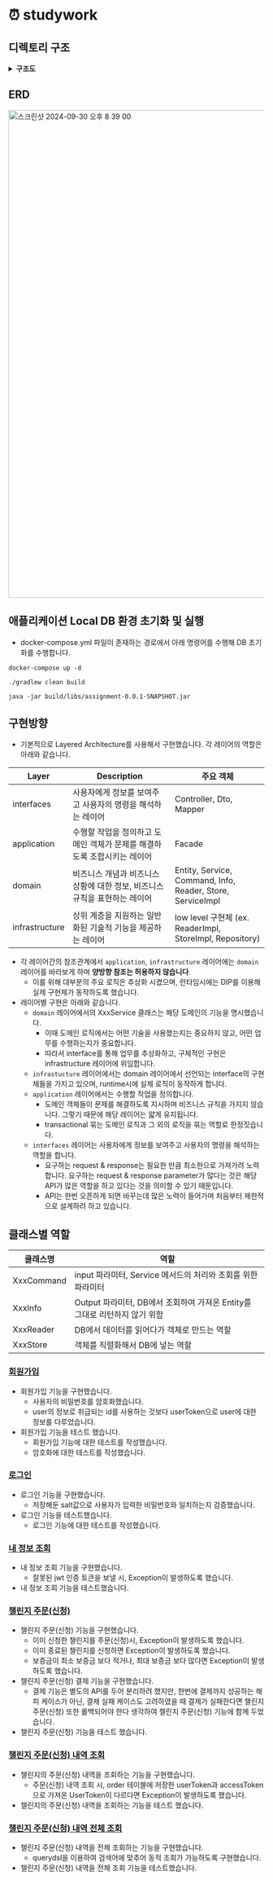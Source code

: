 # ⏰ studywork

## 디렉토리 구조
<details>
<summary> <strong> 구조도 </strong> </summary>
<div markdown="1">
  
```
└── src
    ├── main
    │   ├── java
    │   │   └── com
    │   │       └── partimestudy
    │   │           └── assignment
    │   │               ├── AssignmentApplication.java
    │   │               ├── application
    │   │               │   ├── order
    │   │               │   │   └── OrderFacade.java
    │   │               │   └── user
    │   │               │       └── UserFacade.java
    │   │               ├── domain
    │   │               │   ├── challenge
    │   │               │   │   ├── Challenge.java
    │   │               │   │   ├── ChallengeReader.java
    │   │               │   │   ├── ChallengeService.java
    │   │               │   │   └── ChallengeServiceImpl.java
    │   │               │   ├── encrypt
    │   │               │   │   └── PasswordEncoder.java
    │   │               │   ├── exception
    │   │               │   │   ├── BadRequestException.java
    │   │               │   │   ├── BaseException.java
    │   │               │   │   ├── ErrorCode.java
    │   │               │   │   ├── ErrorResponse.java
    │   │               │   │   ├── ForbiddenException.java
    │   │               │   │   ├── InternalServerException.java
    │   │               │   │   ├── NotFoundException.java
    │   │               │   │   ├── UnAuthorizedException.java
    │   │               │   │   └── handler
    │   │               │   │       └── GlobalExceptionHandler.java
    │   │               │   ├── order
    │   │               │   │   ├── Order.java
    │   │               │   │   ├── OrderCommand.java
    │   │               │   │   ├── OrderInfo.java
    │   │               │   │   ├── OrderReader.java
    │   │               │   │   ├── OrderService.java
    │   │               │   │   ├── OrderServiceImpl.java
    │   │               │   │   ├── OrderStore.java
    │   │               │   │   ├── docs
    │   │               │   │   │   └── OrderApiControllerDocs.java
    │   │               │   │   └── payment
    │   │               │   │       ├── PayMethod.java
    │   │               │   │       └── PaymentProcessor.java
    │   │               │   ├── token
    │   │               │   │   ├── TokenInfo.java
    │   │               │   │   ├── TokenProvider.java
    │   │               │   │   ├── TokenService.java
    │   │               │   │   └── TokenServiceImpl.java
    │   │               │   └── user
    │   │               │       ├── EncryptedPassword.java
    │   │               │       ├── User.java
    │   │               │       ├── UserCommand.java
    │   │               │       ├── UserInfo.java
    │   │               │       ├── UserReader.java
    │   │               │       ├── UserService.java
    │   │               │       ├── UserServiceImpl.java
    │   │               │       ├── UserStore.java
    │   │               │       └── docs
    │   │               │           └── UserApiControllerDocs.java
    │   │               ├── infrastructure
    │   │               │   ├── challenge
    │   │               │   │   ├── ChallengeReaderImpl.java
    │   │               │   │   └── ChallengeRepository.java
    │   │               │   ├── common
    │   │               │   │   ├── properties
    │   │               │   │   │   └── JwtProperties.java
    │   │               │   │   └── util
    │   │               │   │       ├── Sha256Encoder.java
    │   │               │   │       └── TokenGenerator.java
    │   │               │   ├── config
    │   │               │   │   ├── FilterConfig.java
    │   │               │   │   ├── JwtConfig.java
    │   │               │   │   ├── QueryDslConfig.java
    │   │               │   │   ├── SwaggerConfig.java
    │   │               │   │   └── WebConfig.java
    │   │               │   ├── jwt
    │   │               │   │   └── JwtProvider.java
    │   │               │   ├── order
    │   │               │   │   ├── OrderReaderImpl.java
    │   │               │   │   ├── OrderRepository.java
    │   │               │   │   ├── OrderStoreImpl.java
    │   │               │   │   └── payment
    │   │               │   │       ├── NaverPayApiCaller.java
    │   │               │   │       ├── PaymentApiCaller.java
    │   │               │   │       ├── PaymentProcessorImpl.java
    │   │               │   │       └── PgCardApiCaller.java
    │   │               │   ├── querydsl
    │   │               │   │   └── OrderQueryDslRepository.java
    │   │               │   └── user
    │   │               │       ├── UserReaderImpl.java
    │   │               │       ├── UserRepository.java
    │   │               │       └── UserStoreImpl.java
    │   │               └── interfaces
    │   │                   ├── filter
    │   │                   │   ├── AuthExceptionHandlerFilter.java
    │   │                   │   └── JwtFilter.java
    │   │                   ├── order
    │   │                   │   ├── OrderApiController.java
    │   │                   │   ├── OrderDto.java
    │   │                   │   └── OrderDtoMapper.java
    │   │                   ├── support
    │   │                   │   ├── Auth.java
    │   │                   │   ├── AuthArgumentResolver.java
    │   │                   │   └── AuthenticationContext.java
    │   │                   └── user
    │   │                       ├── UserApiController.java
    │   │                       ├── UserDto.java
    │   │                       └── UserDtoMapper.java
    │   └── resources
    │       ├── application-secret.yml
    │       └── application.yml
    └── test
        └── java
            └── com
                └── partimestudy
                    └── assignment
                        ├── domain
                        │   ├── order
                        │   │   └── OrderServiceImplTest.java
                        │   └── user
                        │       └── UserServiceImplTest.java
                        └── infrastructure
                            ├── common
                            │   └── util
                            │       └── Sha256EncoderTest.java
                            └── jwt
                                └── JwtProviderTest.java
```

</details>

## ERD
<img width="958" alt="스크린샷 2024-09-30 오후 8 39 00" src="https://github.com/user-attachments/assets/09e50080-9dd6-40df-bed2-1a502d61e44e">


## 애플리케이션 Local DB 환경 초기화 및 실행
- docker-compose.yml 파일이 존재하는 경로에서 아래 명령어를 수행해 DB 초기화를 수행합니다.
```
docker-compose up -d

./gradlew clean build

java -jar build/libs/assignment-0.0.1-SNAPSHOT.jar
```

## 구현방향
- 기본적으로 Layered Architecture를 사용해서 구현했습니다. 각 레이어의 역할은 아래와 같습니다.


| Layer | Description | 주요 객체 |
|------|--------|------|
| interfaces | 사용자에게 정보를 보여주고 사용자의 명령을 해석하는 레이어 | Controller, Dto, Mapper |
| application | 수행할 작업을 정의하고 도메인 객체가 문제를 해결하도록 조합시키는 레이어 | Facade |
| domain | 비즈니스 개념과 비즈니스 상황에 대한 정보, 비즈니스 규칙을 표현하는 레이어 | Entity, Service, Command, Info, Reader, Store, ServiceImpl  |
| infrastructure | 상위 계층을 지원하는 일반화된 기술적 기능을 제공하는 레이어 | low level 구현체 (ex. ReaderImpl, StoreImpl, Repository) |

- 각 레이어간의 참조관계에서 `application`, `infrastructure` 레이어에는 `domain` 레이어를 바라보게 하며 **양방향 참조는 허용하지 않습니다**.
  - 이를 위해 대부분의 주요 로직은 추상화 시켰으며, 런타임시에는 DIP를 이용해 실제 구현체가 동작하도록 했습니다.
- 레이어별 구현은 아래와 같습니다.
  - `domain` 레이어에서의 XxxService 클래스는 해당 도메인의 기능을 명시했습니다.
    - 이때 도메인 로직에서는 어떤 기술을 사용했는지는 중요하지 않고, 어떤 업무를 수행하는지가 중요합니다.
    - 따라서 interface를 통해 업무를 추상화하고, 구체적인 구현은 infrastructure 레이어에 위임합니다.
  - `infrastucture` 레이어에서는 domain 레이어에서 선언되는 interface의 구현체들을 가지고 있으며, runtime시에 실제 로직이 동작하게 합니다.
  - `application` 레이어에서는 수행할 작업을 정의합니다.
    - 도메인 객체들이 문제를 해결하도록 지시하며 비즈니스 규칙을 가지지 않습니다. 그렇기 때문에 해당 레이어는 얇게 유지됩니다.
    - transactional 묶는 도메인 로직과 그 외의 로직을 묶는 역할로 한정짓습니다.
  - `interfaces` 레이어는 사용자에게 정보를 보여주고 사용자의 명령을 해석하는 역할을 합니다.
    - 요구하는 request & response는 필요한 만큼 최소한으로 가져가려 노력합니다. 요구하는 request & response parameter가 많다는 것은
      해당 API가 많은 역할을 하고 있다는 것을 의미할 수 있기 때문입니다.
    - API는 한번 오픈하게 되면 바꾸는데 많은 노력이 들어가며 처음부터 제한적으로 설계하려 하고 있습니다.     

## 클래스별 역할
| 클래스명 | 역할 |
|------|------|
| XxxCommand | input 파라미터, Service 메서드의 처리와 조회를 위한 파라미터 |
| XxxInfo | Output 파라미터, DB에서 조회하여 가져온 Entity를 그대로 리턴하지 않기 위함 |
| XxxReader | DB에서 데이터를 읽어다가 객체로 만드는 역할 |
| XxxStore | 객체를 직렬화해서 DB에 넣는 역할 |

### [회원가입](http://localhost:8080/swagger-ui/index.html#/%EC%82%AC%EC%9A%A9%EC%9E%90%20API/signup)
- 회원가입 기능을 구현했습니다.
  - 사용자의 비밀번호를 암호화했습니다.
  - user의 정보로 취급되는 id를 사용하는 것보다 userToken으로 user에 대한 정보를 다루었습니다.
- 회원가입 기능을 테스트 했습니다.
  - 회원가입 기능에 대한 테스트를 작성했습니다.
  - 암호화에 대한 테스트를 작성했습니다.

### [로그인](http://localhost:8080/swagger-ui/index.html#/%EC%82%AC%EC%9A%A9%EC%9E%90%20API/login)
- 로그인 기능을 구현했습니다.
  - 저장해둔 salt값으로 사용자가 입력한 비밀번호와 일치하는지 검증했습니다.
- 로그인 기능을 테스트했습니다.
  - 로그인 기능에 대한 테스트를 작성했습니다.

### [내 정보 조회](http://localhost:8080/swagger-ui/index.html#/%EC%82%AC%EC%9A%A9%EC%9E%90%20API/userDetails)
- 내 정보 조회 기능을 구현했습니다.
  - 잘못된 jwt 인증 토큰을 보낼 시, Exception이 발생하도록 했습니다.
- 내 정보 조회 기능을 테스트했습니다.

### [챌린지 주문(신청)](http://localhost:8080/swagger-ui/index.html#/%EC%B1%8C%EB%A6%B0%EC%A7%80%20%EC%A3%BC%EB%AC%B8(%EC%8B%A0%EC%B2%AD)%20API/register)
- 챌린지 주문(신청) 기능을 구현했습니다.
  - 이미 신청한 챌린지를 주문(신청)시, Exception이 발생하도록 했습니다.
  - 이미 종료된 챌린지를 신청하면 Exception이 발생하도록 했습니다.
  - 보증금이 최소 보증금 보다 적거나, 최대 보증금 보다 많다면 Exception이 발생하도록 했습니다.
- 챌린지 주문(신청) 결제 기능을 구현했습니다.
  - 결제 기능은 별도의 API를 두어 분리하려 했지만, 한번에 결제까지 성공하는 해피 케이스가 아닌, 결제 실패 케이스도 고려하였을 때
    결제가 실패한다면 챌린지 주문(신청) 또한 롤백되어야 한다 생각하여 챌린지 주문(신청) 기능에 함께 두었습니다.
- 챌린지 주문(신청) 기능을 테스트 했습니다.

### [챌린지 주문(신청) 내역 조회](http://localhost:8080/swagger-ui/index.html#/%EC%B1%8C%EB%A6%B0%EC%A7%80%20%EC%A3%BC%EB%AC%B8(%EC%8B%A0%EC%B2%AD)%20API/retrieve)
- 챌린지의 주문(신청) 내역을 조회하는 기능을 구현했습니다.
  - 주문(신청) 내역 조회 시, order 테이블에 저장한 userToken과 accessToken으로 가져온 UserToken이 다르다면 Exception이 발생하도록 했습니다.
- 챌린지의 주문(신청) 내역을 조회하는 기능을 테스트 했습니다.

### [챌린지 주문(신청) 내역 전체 조회](http://localhost:8080/swagger-ui/index.html#/%EC%B1%8C%EB%A6%B0%EC%A7%80%20%EC%A3%BC%EB%AC%B8(%EC%8B%A0%EC%B2%AD)%20API/retrieveAll)
- 챌린지 주문(신청) 내역을 전체 조회하는 기능을 구현했습니다.
  - querydsl을 이용하여 검색어에 맞추어 동적 조회가 가능하도록 구현했습니다.
- 챌린지 주문(신청) 내역을 전체 조회 기능을 테스트했습니다.
